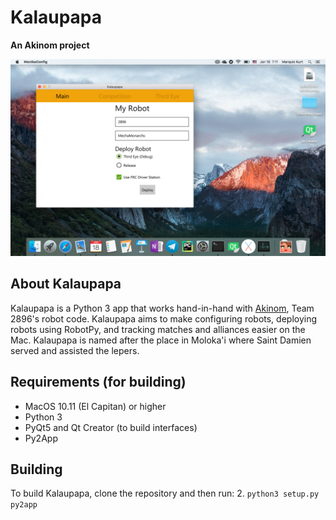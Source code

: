 # Kalaupapa
**An Akinom project**

![Desktop screenshot](img/desktop-scrn.png)

## About Kalaupapa
Kalaupapa is a Python 3 app that works hand-in-hand with [Akinom](http://www.github.com/dmsmechamonarchs2896/robot-octodollop/), Team 2896's robot code. Kalaupapa aims to make configuring robots, deploying robots using RobotPy, and tracking matches and alliances easier on the Mac. Kalaupapa is named after the place in Moloka'i where Saint Damien served and assisted the lepers.

## Requirements (for building)
* MacOS 10.11 (El Capitan) or higher
* Python 3
* PyQt5 and Qt Creator (to build interfaces)
* Py2App

## Building
To build Kalaupapa, clone the repository and then run:
2. `python3 setup.py py2app`